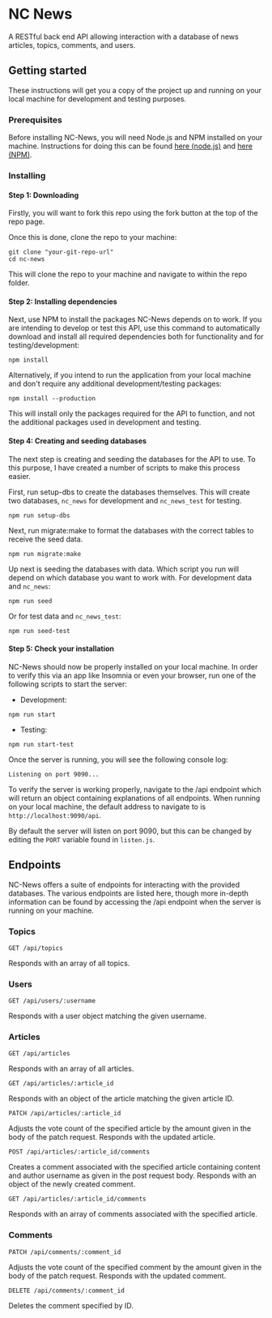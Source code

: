 # NC News

A RESTful back end API allowing interaction with a database of news articles, topics, comments, and users.

## Getting started

These instructions will get you a copy of the project up and running on your local machine for development and testing purposes.

### Prerequisites

Before installing NC-News, you will need Node.js and NPM installed on your machine. Instructions for doing this can be found [here (node.js)](https://nodejs.org/en/download/) and [here (NPM)](https://www.npmjs.com/get-npm).

### Installing

#### Step 1: Downloading

Firstly, you will want to fork this repo using the fork button at the top of the repo page.

Once this is done, clone the repo to your machine:

```
git clone "your-git-repo-url"
cd nc-news
```

This will clone the repo to your machine and navigate to within the repo folder.

#### Step 2: Installing dependencies

Next, use NPM to install the packages NC-News depends on to work. If you are intending to develop or test this API, use this command to automatically download and install all required dependencies both for functionality and for testing/development:

```
npm install
```

Alternatively, if you intend to run the application from your local machine and don't require any additional development/testing packages:

```
npm install --production
```

This will install only the packages required for the API to function, and not the additional packages used in development and testing.

#### Step 4: Creating and seeding databases

The next step is creating and seeding the databases for the API to use. To this purpose, I have created a number of scripts to make this process easier.

First, run setup-dbs to create the databases themselves. This will create two databases, `nc_news` for development and `nc_news_test` for testing.

```
npm run setup-dbs
```

Next, run migrate:make to format the databases with the correct tables to receive the seed data.

```
npm run migrate:make
```

Up next is seeding the databases with data. Which script you run will depend on which database you want to work with. For development data and `nc_news`:

```
npm run seed
```

Or for test data and `nc_news_test`:

```
npm run seed-test
```

#### Step 5: Check your installation

NC-News should now be properly installed on your local machine. In order to verify this via an app like Insomnia or even your browser, run one of the following scripts to start the server:

- Development:

```
npm run start
```

- Testing:

```
npm run start-test
```

Once the server is running, you will see the following console log:

```
Listening on port 9090...
```

To verify the server is working properly, navigate to the /api endpoint which will return an object containing explanations of all endpoints. When running on your local machine, the default address to navigate to is `http://localhost:9090/api`.

By default the server will listen on port 9090, but this can be changed by editing the `PORT` variable found in `listen.js`.

## Endpoints

NC-News offers a suite of endpoints for interacting with the provided databases. The various endpoints are listed here, though more in-depth information can be found by accessing the /api endpoint when the server is running on your machine.

### Topics

```
GET /api/topics
```

Responds with an array of all topics.

### Users

```
GET /api/users/:username
```

Responds with a user object matching the given username.

### Articles

```
GET /api/articles
```

Responds with an array of all articles.

```
GET /api/articles/:article_id
```

Responds with an object of the article matching the given article ID.

```
PATCH /api/articles/:article_id
```

Adjusts the vote count of the specified article by the amount given in the body of the patch request. Responds with the updated article.

```
POST /api/articles/:article_id/comments
```

Creates a comment associated with the specified article containing content and author username as given in the post request body. Responds with an object of the newly created comment.

```
GET /api/articles/:article_id/comments
```

Responds with an array of comments associated with the specified article.

### Comments

```
PATCH /api/comments/:comment_id
```

Adjusts the vote count of the specified comment by the amount given in the body of the patch request. Responds with the updated comment.

```
DELETE /api/comments/:comment_id
```

Deletes the comment specified by ID.
